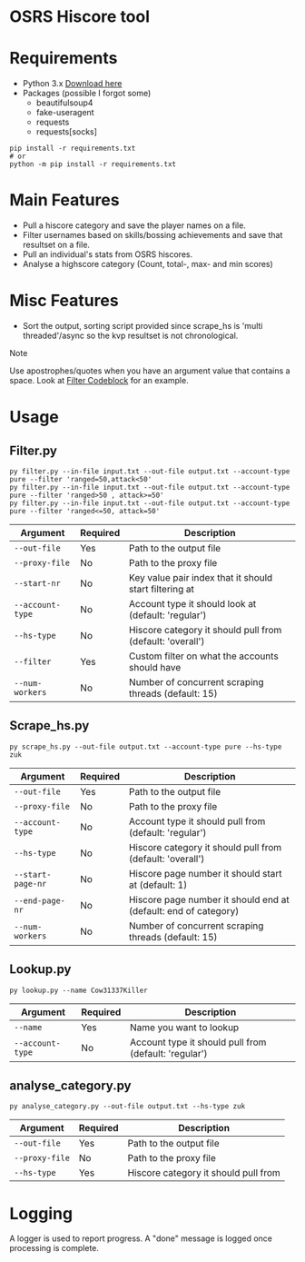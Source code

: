 # OSRS Hiscore tool

# Requirements 
- Python 3.x [Download here](https://www.python.org/downloads/)
- Packages (possible I forgot some)
  - beautifulsoup4
  - fake-useragent
  - requests
  - requests[socks]

```console
pip install -r requirements.txt
# or
python -m pip install -r requirements.txt
```

# Main Features
- Pull a hiscore category and save the player names on a file.
- Filter usernames based on skills/bossing achievements and save that resultset on a file.
- Pull an individual's stats from OSRS hiscores.
- Analyse a highscore category (Count, total-, max- and min scores)

# Misc Features
- Sort the output, sorting script provided since scrape_hs is 'multi threaded'/async so the kvp resultset is not chronological.


> [!Note]
> Use apostrophes/quotes when you have an argument value that contains a space.
> Look at [Filter Codeblock](#Filterpy) for an example.

# Usage

## Filter.py
```console
py filter.py --in-file input.txt --out-file output.txt --account-type pure --filter 'ranged=50,attack<50'
py filter.py --in-file input.txt --out-file output.txt --account-type pure --filter 'ranged>50 , attack>=50'
py filter.py --in-file input.txt --out-file output.txt --account-type pure --filter 'ranged<=50, attack=50' 
```
| Argument      | Required | Description                                |
| ------------- | -------- | ------------------------------------------ |
| `--out-file`  | Yes      | Path to the output file                    |
| `--proxy-file`  | No      | Path to the proxy file                    |
| `--start-nr`  | No      | Key value pair index that it should start filtering at |
| `--account-type`  | No      | Account type it should look at (default: 'regular') |
| `--hs-type`  | No      | Hiscore category it should pull from (default: 'overall') |
| `--filter`  | Yes      | Custom filter on what the accounts should have |
| `--num-workers`  | No      | Number of concurrent scraping threads (default: 15) |

## Scrape_hs.py
```console
py scrape_hs.py --out-file output.txt --account-type pure --hs-type zuk
```
| Argument      | Required | Description                                |
| ------------- | -------- | ------------------------------------------ |
| `--out-file`  | Yes      | Path to the output file                    |
| `--proxy-file`  | No      | Path to the proxy file                    |
| `--account-type`  | No      | Account type it should pull from (default: 'regular') |
| `--hs-type`  | No      | Hiscore category it should pull from (default: 'overall') |
| `--start-page-nr`  | No      | Hiscore page number it should start at (default: 1) |
| `--end-page-nr`  | No      | Hiscore page number it should end at (default: end of category) |
| `--num-workers`  | No      | Number of concurrent scraping threads (default: 15) |

## Lookup.py
```console
py lookup.py --name Cow31337Killer
```
| Argument      | Required | Description                                |
| ------------- | -------- | ------------------------------------------ |
| `--name`  | Yes      | Name you want to lookup                    |
| `--account-type`  | No      | Account type it should pull from (default: 'regular') |

## analyse_category.py
```console
py analyse_category.py --out-file output.txt --hs-type zuk
```
| Argument      | Required | Description                                |
| ------------- | -------- | ------------------------------------------ |
| `--out-file`  | Yes      | Path to the output file                    |
| `--proxy-file`  | No      | Path to the proxy file                    |
| `--hs-type`  | Yes      | Hiscore category it should pull from |


# Logging
A logger is used to report progress. A "done" message is logged once processing is complete.

